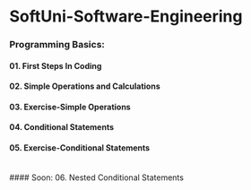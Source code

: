 # SoftUni-Software-Engineering

### Programming Basics:
#### 01. First Steps In Coding
#### 02. Simple Operations and Calculations
#### 03. Exercise-Simple Operations
#### 04. Conditional Statements
#### 05. Exercise-Conditional Statements
<br>
#### Soon: 06. Nested Conditional Statements

